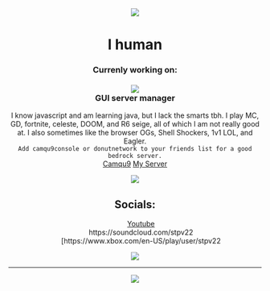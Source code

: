 <div align="center">
  <img src="https://discord-readme-badge.vercel.app/api?id=1187124067283783731">
  <h1>I human</h1>
  <h3>Currenly working on:<br><br>
    <img src="https://skillicons.dev/icons?i=java" /><br>
    GUI server manager
    </h3>
  <p>I know javascript and am learning java, but I lack the smarts tbh. I play MC, GD, fortnite, celeste, DOOM, and R6 seige, all of which I am not really good at. I also sometimes like the browser OGs, Shell Shockers, 1v1 LOL, and Eagler. <br>
    <code>Add camqu9console or donutnetwork to your friends list for a good bedrock server.</code><br>
    <a target="_blank" href="https://www.xbox.com/en-US/play/user/camqu9console">Camqu9</a>
    <a target="_blank" href="https://www.xbox.com/en-US/play/user/donutnetwork">My Server</a>
  </p>
  <img src="https://github-readme-stats.vercel.app/api/top-langs/?username=STPv22&theme=radical"><br>
  <h2>Socials:</h2>
  <ul style="list-style: none;">
    <li><a target="_blank" href="https://www.youtube.com/@STPv2.2">Youtube</a></li>
    <li>https://soundcloud.com/stpv22</li>
    <li>[https://www.xbox.com/en-US/play/user/stpv22</li>
  </ul>
  <img src="https://minecraftpanda.com/tools/achievement-generator/output?icon=33&title=THX%20%3A3&text=You%20read%20my%20Readme%21"/>
  <hr>
  <a href="https://skillicons.dev">
      <img src="https://skillicons.dev/icons?i=js,html,css,java,p5js,windows,arch" />
    </a>
</div>
